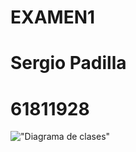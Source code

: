 # EXAMEN1

# Sergio Padilla
# 61811928

!["Diagrama de clases"](https://app.genmymodel.com/editor/edit/_U8SKoGCQEe2ck8ytUMEi6A#)
